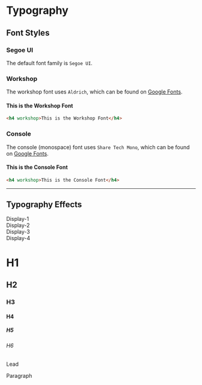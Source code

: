 # Typography 

## Font Styles
<div sws-hr-sm--bold></div>

### Segoe UI

The default font family is `Segoe UI`. 


### <span workshop>Workshop</span>

The workshop font uses `Aldrich`, which can be found on [Google Fonts](https://fonts.google.com/specimen/Aldrich). 

<h4 workshop>This is the Workshop Font</h4>

```html
<h4 workshop>This is the Workshop Font</h4>
```


### <span console>Console</span>

The console (monospace) font uses `Share Tech Mono`, which can be found on [Google Fonts](https://fonts.google.com/specimen/Share+Tech+Mono).


<h4 console>This is the Console Font</h4>

```html
<h4 workshop>This is the Console Font</h4>
```

---

## Typography Effects
<div sws-hr-sm--bold></div>
<div display-1> Display-1 </div>
<div display-2> Display-2 </div>
<div display-3> Display-3 </div>
<div display-4> Display-4 </div>
<h1> H1 </h1>
<h2> H2 </h2>
<h3> H3 </h3>
<h4> H4 </h4>
<h5> H5 </h5>
<h6> H6 </h6>
<p lead> Lead </p>
<p> Paragraph </p>

